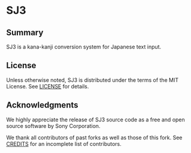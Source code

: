 <!-- SPDX-License-Identifier: MIT
  --
  -- Copyright (c) 2023  Masanori Ogino
  --
  -- Permission is hereby granted, free of charge, to any person obtaining a copy
  -- of this software and associated documentation files (the "Software"), to deal
  -- in the Software without restriction, including without limitation the rights
  -- to use, copy, modify, merge, publish, distribute, sublicense, and/or sell
  -- copies of the Software, and to permit persons to whom the Software is
  -- furnished to do so, subject to the following conditions:
  --
  -- The above copyright notice and this permission notice shall be included in all
  -- copies or substantial portions of the Software.
  --
  -- THE SOFTWARE IS PROVIDED "AS IS", WITHOUT WARRANTY OF ANY KIND, EXPRESS OR
  -- IMPLIED, INCLUDING BUT NOT LIMITED TO THE WARRANTIES OF MERCHANTABILITY,
  -- FITNESS FOR A PARTICULAR PURPOSE AND NONINFRINGEMENT. IN NO EVENT SHALL THE
  -- AUTHORS OR COPYRIGHT HOLDERS BE LIABLE FOR ANY CLAIM, DAMAGES OR OTHER
  -- LIABILITY, WHETHER IN AN ACTION OF CONTRACT, TORT OR OTHERWISE, ARISING FROM,
  -- OUT OF OR IN CONNECTION WITH THE SOFTWARE OR THE USE OR OTHER DEALINGS IN THE
  -- SOFTWARE.
  -->

# SJ3

## Summary

SJ3 is a kana-kanji conversion system for Japanese text input.

## License

Unless otherwise noted, SJ3 is distributed under the terms of the MIT License.
See [LICENSE](LICENSE) for details.

## Acknowledgments

We highly appreciate the release of SJ3 source code as a free and open source
software by Sony Corporation.

We thank all contributors of past forks as well as those of this fork. See
[CREDITS](CREDITS) for an incomplete list of contributors.
